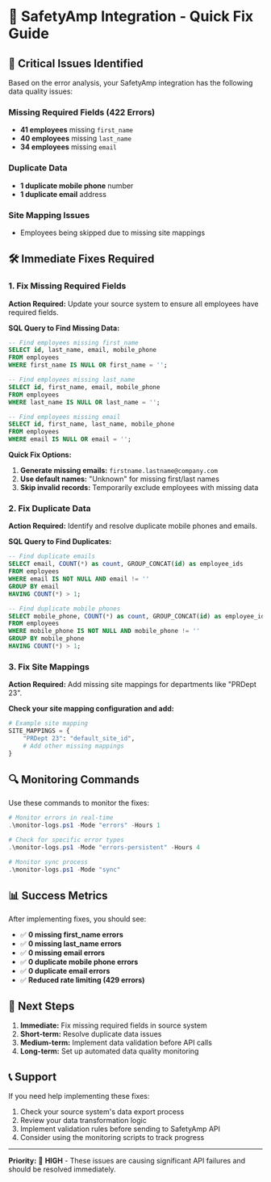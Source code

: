 # 🔧 SafetyAmp Integration - Quick Fix Guide

## 🚨 Critical Issues Identified

Based on the error analysis, your SafetyAmp integration has the following data quality issues:

### **Missing Required Fields (422 Errors)**
- **41 employees** missing `first_name`
- **40 employees** missing `last_name`
- **34 employees** missing `email`

### **Duplicate Data**
- **1 duplicate mobile phone** number
- **1 duplicate email** address

### **Site Mapping Issues**
- Employees being skipped due to missing site mappings

## 🛠️ Immediate Fixes Required

### **1. Fix Missing Required Fields**

**Action Required:** Update your source system to ensure all employees have required fields.

**SQL Query to Find Missing Data:**
```sql
-- Find employees missing first_name
SELECT id, last_name, email, mobile_phone 
FROM employees 
WHERE first_name IS NULL OR first_name = '';

-- Find employees missing last_name
SELECT id, first_name, email, mobile_phone 
FROM employees 
WHERE last_name IS NULL OR last_name = '';

-- Find employees missing email
SELECT id, first_name, last_name, mobile_phone 
FROM employees 
WHERE email IS NULL OR email = '';
```

**Quick Fix Options:**
1. **Generate missing emails:** `firstname.lastname@company.com`
2. **Use default names:** "Unknown" for missing first/last names
3. **Skip invalid records:** Temporarily exclude employees with missing data

### **2. Fix Duplicate Data**

**Action Required:** Identify and resolve duplicate mobile phones and emails.

**SQL Query to Find Duplicates:**
```sql
-- Find duplicate emails
SELECT email, COUNT(*) as count, GROUP_CONCAT(id) as employee_ids
FROM employees 
WHERE email IS NOT NULL AND email != ''
GROUP BY email 
HAVING COUNT(*) > 1;

-- Find duplicate mobile phones
SELECT mobile_phone, COUNT(*) as count, GROUP_CONCAT(id) as employee_ids
FROM employees 
WHERE mobile_phone IS NOT NULL AND mobile_phone != ''
GROUP BY mobile_phone 
HAVING COUNT(*) > 1;
```

### **3. Fix Site Mappings**

**Action Required:** Add missing site mappings for departments like "PRDept 23".

**Check your site mapping configuration and add:**
```python
# Example site mapping
SITE_MAPPINGS = {
    "PRDept 23": "default_site_id",
    # Add other missing mappings
}
```

## 🔍 Monitoring Commands

Use these commands to monitor the fixes:

```powershell
# Monitor errors in real-time
.\monitor-logs.ps1 -Mode "errors" -Hours 1

# Check for specific error types
.\monitor-logs.ps1 -Mode "errors-persistent" -Hours 4

# Monitor sync process
.\monitor-logs.ps1 -Mode "sync"
```

## 📊 Success Metrics

After implementing fixes, you should see:
- ✅ **0 missing first_name errors**
- ✅ **0 missing last_name errors** 
- ✅ **0 missing email errors**
- ✅ **0 duplicate mobile phone errors**
- ✅ **0 duplicate email errors**
- ✅ **Reduced rate limiting (429 errors)**

## 🚀 Next Steps

1. **Immediate:** Fix missing required fields in source system
2. **Short-term:** Resolve duplicate data issues
3. **Medium-term:** Implement data validation before API calls
4. **Long-term:** Set up automated data quality monitoring

## 📞 Support

If you need help implementing these fixes:
1. Check your source system's data export process
2. Review your data transformation logic
3. Implement validation rules before sending to SafetyAmp API
4. Consider using the monitoring scripts to track progress

---

**Priority:** 🔴 **HIGH** - These issues are causing significant API failures and should be resolved immediately.
